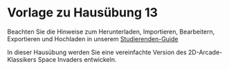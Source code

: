 # Vorlage zu Hausübung 13

Beachten Sie die Hinweise zum Herunterladen, Importieren, Bearbeitern, Exportieren und Hochladen in unserem
[Studierenden-Guide](https://wiki.tudalgo.org/)

In dieser Hausübung werden Sie eine vereinfachte Version des 2D-Arcade-Klassikers Space Invaders entwickeln.
